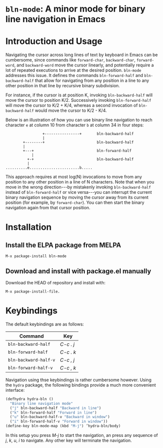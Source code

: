 # `bln-mode`: A minor mode for binary line navigation in Emacs

# Introduction and Usage

Navigating the cursor across long lines of text by keyboard in Emacs can be
cumbersome, since commands like `forward-char`, `backward-char`, `forward-word`,
and `backward-word` move the cursor linearly, and potentially require a lot of
repeated executions to arrive at the desired position. `bln-mode` addresses this
issue. It defines the commands `bln-forward-half` and `bln-backward-half` that allow for
navigating from any position in a line to any other position in that line by
recursive binary subdivision.

For instance, if the cursor is at position K, invoking `bln-backward-half` will move
the cursor to position K/2. Successively invoking `bln-forward-half` will move the
cursor to K/2 + K/4, whereas a second invocation of `bln-backward-half` would move
the cursor to K/2 - K/4.

Below is an illustration of how you can use binary line navigation to reach
character `e` at column 10 from character `b` at column 34 in four steps:

                     +----------------+       bln-backward-half
                     |
            +--------+                        bln-backward-half
            |
            +---+                             bln-forward-half
                |
              +-+                             bln-backward-half
              |
    ..........e.......................b.....

This approach requires at most log(N) invocations to move from any position to
any other position in a line of N characters. Note that when you move in the
wrong direction---by mistakenly invoking `bln-backward-half` instead of
`bln-forward-half` or vice versa---you can interrupt the current binary navigation
sequence by moving the cursor away from its current position (for example, by
`forward-char`). You can then start the binary navigation again from that cursor
position.

# Installation

## Install the ELPA package from MELPA

    M-x package-install bln-mode
 
## Download and install with package.el manually

Download the HEAD of repository and install with:

    M-x package-install-file.


# Keybindings

The default keybindings are as follows:

| Command               | Key       |
| --------------------- | --------- |
| `bln-backward-half`   | *C-c . j* | 
| `bln-forward-half`    | *C-c . k* | 
| `bln-backward-half-v` | *C-c , j* | 
| `bln-forward-half-v`  | *C-c , k* | 


Navigation using thse keybindings is rather cumbersome
however. Using the `hydra` package, the following bindings
provide a much more convenient interface:

```lisp
(defhydra hydra-bln ()
  "Binary line navigation mode"
  ("j" bln-backward-half "Backward in line")
  ("k" bln-forward-half "Forward in line")
  ("u" bln-backward-half-v "Backward in window")
  ("i" bln-forward-half-v "Forward in window"))
(define-key bln-mode-map (kbd "M-j") ’hydra-bln/body)
```

In this setup you press *M-j* to start the navigation, an press any sequence of
*j*, *k*, *u*, *i* to navigate. Any other key will terminate the navigation.
